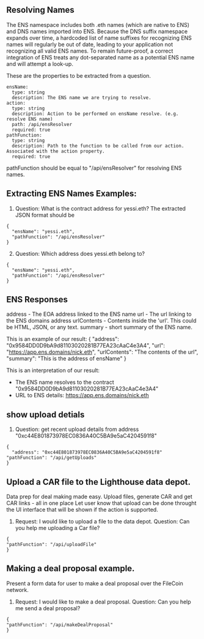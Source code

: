 

## Resolving Names

The ENS namespace includes both .eth names (which are native to ENS) and DNS names imported into ENS. Because the DNS suffix namespace expands over time, a hardcoded list of name suffixes for recognizing ENS names will regularly be out of date, leading to your application not recognizing all valid ENS names. To remain future-proof, a correct integration of ENS treats any dot-separated name as a potential ENS name and will attempt a look-up.

These are the properties to be extracted from a question.

    ensName:
      type: string
      description: The ENS name we are trying to resolve.
    action:
      type: string
      description: Action to be performed on ensName resolve. (e.g. resolve ENS name)
      path: /api/ensResolver
      required: true
    pathFunction:
      type: string
      description: Path to the function to be called from our action. Associated with the action property.
      required: true

pathFunction should be equal to "/api/ensResolver" for resolving ENS names.

## Extracting ENS Names Examples:

1. Question: What is the contract address for yessi.eth?
The extracted JSON format should be
  ````
{
	"ensName": "yessi.eth",
	"pathFunction": "/api/ensResolver"
}
  ````

2. Question: Which address does yessi.eth belong to?

  ````
{
	"ensName": "yessi.eth",
	"pathFunction": "/api/ensResolver"
}
  ````

## ENS Responses

address - The EOA address linked to the ENS name
url - The url linking to the ENS domains address
urlContents - Contents inside the 'url'. This could be HTML, JSON, or any text.
summary - short summary of the ENS name.

This is an example of our result:
{
	"address": "0x9584DD0D9bA9d81103020281B77EA23cAaC4e3A4",
	"url": "https://app.ens.domains/nick.eth",
	"urlContents": "The contents of the url",
	"summary": "This is the address of ensName"
}

This is an interpretation of our result: 
- The ENS name resolves to the contract "0x9584DD0D9bA9d81103020281B77EA23cAaC4e3A4"
- URL to ENS details: https://app.ens.domains/nick.eth

## show upload detials
1. Question: get recent upload details from address "0xc44E801873978EC0836A40C5BA9e5aC4204591f8"

  ````
{
	"address": "0xc44E801873978EC0836A40C5BA9e5aC4204591f8"
  "pathFunction": "/api/getUploads"
}
  ````

## Upload a CAR file to the Lighthouse data depot.
Data prep for deal making made easy.
Upload files, generate CAR and get CAR links - all in one place
Let user know that upload can be done throught the UI interface that will be shown if the action is supported.
1. Request: I would like to upload a file to the data depot.
Question: Can you help me uploading a Car file?

  ````
{
  "pathFunction": "/api/uploadFile"
}
  ````
## Making a deal proposal example.
Present a form data for user to make a deal proposal over the FileCoin network.
1. Request: I would like to make a deal proposal.
Question: Can you help me send a deal proposal?

  ````
{
  "pathFunction": "/api/makeDealProposal"
}
  ````
